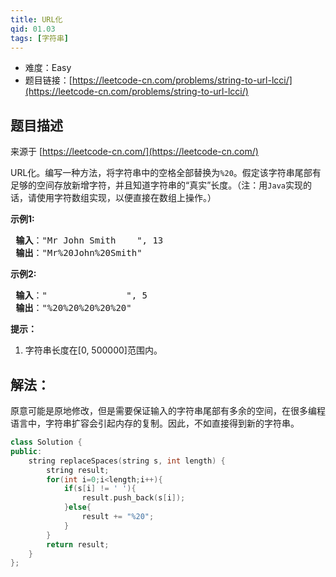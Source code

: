 ```yaml
---
title: URL化
qid: 01.03
tags: [字符串]
---
```



- 难度：Easy
- 题目链接：[https://leetcode-cn.com/problems/string-to-url-lcci/](https://leetcode-cn.com/problems/string-to-url-lcci/)


## 题目描述

来源于 [https://leetcode-cn.com/](https://leetcode-cn.com/)

<p>URL化。编写一种方法，将字符串中的空格全部替换为<code>%20</code>。假定该字符串尾部有足够的空间存放新增字符，并且知道字符串的&ldquo;真实&rdquo;长度。（注：用<code>Java</code>实现的话，请使用字符数组实现，以便直接在数组上操作。）</p>

<p><strong>示例1:</strong></p>

<pre><strong> 输入</strong>：&quot;Mr John Smith    &quot;, 13
<strong> 输出</strong>：&quot;Mr%20John%20Smith&quot;
</pre>

<p><strong>示例2:</strong></p>

<pre><strong> 输入</strong>：&quot;               &quot;, 5
<strong> 输出</strong>：&quot;%20%20%20%20%20&quot;
</pre>

<p><strong>提示：</strong></p>

<ol>
	<li>字符串长度在[0, 500000]范围内。</li>
</ol>


## 解法：

原意可能是原地修改，但是需要保证输入的字符串尾部有多余的空间，在很多编程语言中，字符串扩容会引起内存的复制。因此，不如直接得到新的字符串。


```c++
class Solution {
public:
    string replaceSpaces(string s, int length) {
        string result;
        for(int i=0;i<length;i++){
            if(s[i] != ' '){
                result.push_back(s[i]);
            }else{
                result += "%20";
            }
        }
        return result;
    }
};
```